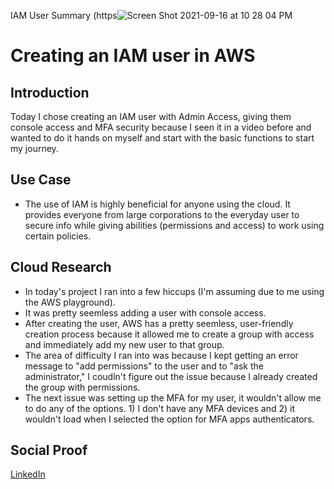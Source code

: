 <!-- This template removes the micro tutorial for a quicker post and removes images for a full template check out the 000-DAY-ARTICLE-LONG-TEMPLATE.MD-->

IAM User Summary
(https![Screen Shot 2021-09-16 at 10 28 04 PM](https://user-images.githubusercontent.com/82731990/133715477-b559f542-f619-4186-ace6-8b9545f4325a.png)

# Creating an IAM user in AWS

## Introduction

Today I chose creating an IAM user with Admin Access, giving them console access and MFA security because I seen it in a video before and wanted to do it hands on myself and start with the basic functions to start my journey.

## Use Case

- The use of IAM is highly beneficial for anyone using the cloud. It provides everyone from large corporations to the everyday user to secure info while giving abilities (permissions and access) to work using certain policies.

## Cloud Research

- In today's project I ran into a few hiccups (I'm assuming due to me using the AWS playground).
 - It was pretty seemless adding a user with console access.
 - After creating the user, AWS has a pretty seemless, user-friendly creation process because it allowed me to create a group with access and immediately add my new user to that group.
 - The area of difficulty I ran into was because I kept getting an error message to "add permissions" to the user and to "ask the administrator," I coudln't figure out the issue because I already created the group with permissions.
 - The next issue was setting up the MFA for my user, it wouldn't allow me to do any of the options. 1) I don't have any MFA devices and 2) it wouldn't load when I selected the option for MFA apps authenticators.


## Social Proof


[LinkedIn](https://www.linkedin.com/feed/update/urn:li:activity:6843941959430656000/)

